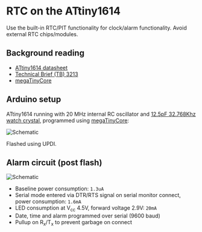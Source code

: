 # RTC on the ATtiny1614

Use the built-in RTC/PIT functionality for clock/alarm functionality. Avoid external RTC chips/modules.

## Background reading

* [ATtiny1614 datasheet](https://ww1.microchip.com/downloads/en/DeviceDoc/ATtiny1614-16-17-DataSheet-DS40002204A.pdf)
* [Technical Brief (TB) 3213](https://www.microchip.com/wwwappnotes/appnotes.aspx?appnote=en609105)
* [megaTinyCore](https://github.com/SpenceKonde/megaTinyCore)

## Arduino setup

ATtiny1614 running with 20 MHz internal RC oscillator and [12.5pF 32.768Khz watch crystal](http://www.farnell.com/datasheets/1883667.pdf), programmed using [megaTinyCore](https://github.com/SpenceKonde/megaTinyCore):

![Schematic](https://user-images.githubusercontent.com/534681/107887522-a0980d00-6efe-11eb-9ff9-68b01d6c64d1.png)

Flashed using UPDI.

## Alarm circuit (post flash)
![Schematic](https://user-images.githubusercontent.com/534681/108867888-8e4c5c00-75ed-11eb-9abf-c982a9b9aaa4.png)

* Baseline power consumption: `1.3uA`
* Serial mode entered via DTR/RTS signal on serial monitor connect, power consumption: `1.6mA`
* LED consumption at V<sub>cc</sub> 4.5V, forward voltage 2.9V: `20mA`
* Date, time and alarm programmed over serial (9600 baud)
* Pullup on R<sub>x</sub>/T<sub>x</sub> to prevent garbage on connect
